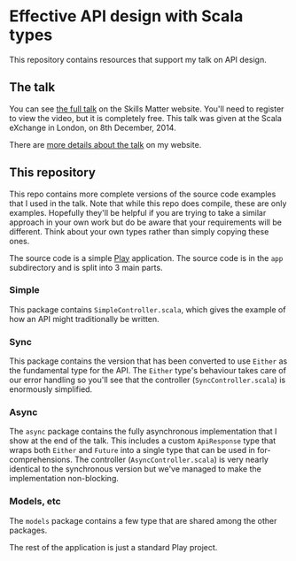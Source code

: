 Effective API design with Scala types
=====================================

This repository contains resources that support my talk on API design.

## The talk

You can see
[the full talk](https://skillsmatter.com/skillscasts/5834-effective-api-design-with-scala-types)
on the Skills Matter website. You'll need to register to view the
video, but it is completely free. This talk was given at the Scala
eXchange in London, on 8th December, 2014.

There are
[more details about the talk](http://www.adamnfish.com/post/scalax-typed-api-design)
on my website.

## This repository

This repo contains more complete versions of the source code examples
that I used in the talk. Note that while this repo does compile, these
are only examples. Hopefully they'll be helpful if you are trying to
take a similar approach in your own work but do be aware that your
requirements will be different. Think about your own types rather than
simply copying these ones.

The source code is a simple [Play](https://www.playframework.com/)
application. The source code is in the `app` subdirectory and is split
into 3 main parts.

### Simple

This package contains `SimpleController.scala`, which gives the
example of how an API might traditionally be written.

### Sync

This package contains the version that has been converted to use
`Either` as the fundamental type for the API. The `Either` type's
behaviour takes care of our error handling so you'll see that the
controller (`SyncController.scala`) is enormously simplified.

### Async

The `async` package contains the fully asynchronous implementation
that I show at the end of the talk. This includes a custom
`ApiResponse` type that wraps both `Either` and `Future` into a single
type that can be used in for-comprehensions. The controller
(`AsyncController.scala`) is very nearly identical to the synchronous
version but we've managed to make the implementation non-blocking.

### Models, etc

The `models` package contains a few type that are shared among the
other packages.

The rest of the application is just a standard Play project.
